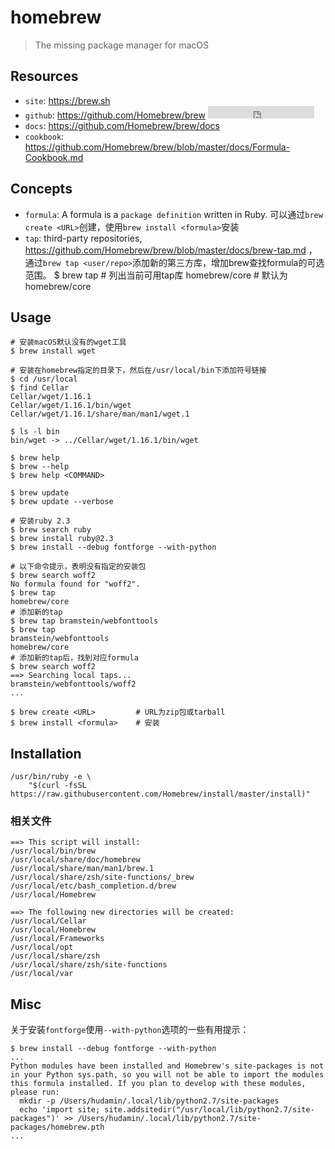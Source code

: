 # homebrew

> The missing package manager for macOS

## Resources

* `site`: <https://brew.sh>
* `github`: <https://github.com/Homebrew/brew> <iframe src="http://258i.com/gbtn.html?user=Homebrew&repo=brew&type=star&count=true" frameborder="0" scrolling="0" width="170px" height="20px"></iframe>
* `docs`: <https://github.com/Homebrew/brew/docs>
* `cookbook`: <https://github.com/Homebrew/brew/blob/master/docs/Formula-Cookbook.md>


## Concepts

* `formula`: A formula is a `package definition` written in Ruby. 可以通过`brew create <URL>`创建，使用`brew install <formula>`安装
* `tap`: third-party repositories, <https://github.com/Homebrew/brew/blob/master/docs/brew-tap.md>
    ，通过`brew tap <user/repo>`添加新的第三方库，增加brew查找formula的可选范围。
        $ brew tap                  # 列出当前可用tap库
        homebrew/core               # 默认为homebrew/core




## Usage

    # 安装macOS默认没有的wget工具
    $ brew install wget

    # 安装在homebrew指定的目录下，然后在/usr/local/bin下添加符号链接
    $ cd /usr/local
    $ find Cellar
    Cellar/wget/1.16.1
    Cellar/wget/1.16.1/bin/wget
    Cellar/wget/1.16.1/share/man/man1/wget.1  

    $ ls -l bin
    bin/wget -> ../Cellar/wget/1.16.1/bin/wget

    $ brew help
    $ brew --help
    $ brew help <COMMAND>

    $ brew update
    $ brew update --verbose

    # 安装ruby 2.3
    $ brew search ruby
    $ brew install ruby@2.3
    $ brew install --debug fontforge --with-python

    # 以下命令提示，表明没有指定的安装包
    $ brew search woff2
    No formula found for "woff2".
    $ brew tap
    homebrew/core
    # 添加新的tap
    $ brew tap bramstein/webfonttools
    $ brew tap
    bramstein/webfonttools
    homebrew/core
    # 添加新的tap后，找到对应formula
    $ brew search woff2
    ==> Searching local taps...
    bramstein/webfonttools/woff2
    ...

    $ brew create <URL>         # URL为zip包或tarball
    $ brew install <formula>    # 安装



## Installation

    /usr/bin/ruby -e \
        "$(curl -fsSL https://raw.githubusercontent.com/Homebrew/install/master/install)"



### 相关文件

    ==> This script will install:
    /usr/local/bin/brew
    /usr/local/share/doc/homebrew
    /usr/local/share/man/man1/brew.1
    /usr/local/share/zsh/site-functions/_brew
    /usr/local/etc/bash_completion.d/brew
    /usr/local/Homebrew

    ==> The following new directories will be created:
    /usr/local/Cellar
    /usr/local/Homebrew
    /usr/local/Frameworks
    /usr/local/opt
    /usr/local/share/zsh
    /usr/local/share/zsh/site-functions
    /usr/local/var



## Misc

关于安装`fontforge`使用`--with-python`选项的一些有用提示：

    $ brew install --debug fontforge --with-python
    ...
    Python modules have been installed and Homebrew's site-packages is not
    in your Python sys.path, so you will not be able to import the modules
    this formula installed. If you plan to develop with these modules,
    please run:
      mkdir -p /Users/hudamin/.local/lib/python2.7/site-packages
      echo 'import site; site.addsitedir("/usr/local/lib/python2.7/site-packages")' >> /Users/hudamin/.local/lib/python2.7/site-packages/homebrew.pth
    ...




